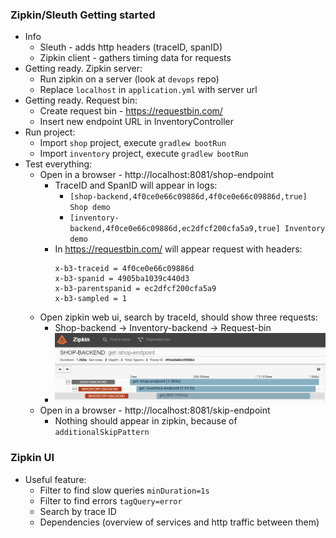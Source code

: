 ### Zipkin/Sleuth Getting started
* Info
    * Sleuth - adds http headers (traceID, spanID)
    * Zipkin client - gathers timing data for requests
* Getting ready. Zipkin server:
    * Run zipkin on a server (look at `devops` repo)
    * Replace `localhost` in `application.yml` with server url
* Getting ready. Request bin:
    * Create request bin - https://requestbin.com/
    * Insert new endpoint URL in InventoryController
* Run project:
    * Import `shop` project, execute `gradlew bootRun`
    * Import `inventory` project, execute `gradlew bootRun`
* Test everything:
    * Open in a browser - http://localhost:8081/shop-endpoint
        * TraceID and SpanID will appear in logs: 
            * `[shop-backend,4f0ce0e66c09886d,4f0ce0e66c09886d,true] Shop demo`
            * `[inventory-backend,4f0ce0e66c09886d,ec2dfcf200cfa5a9,true] Inventory demo`
        * In https://requestbin.com/ will appear request with headers:
            ```
            x-b3-traceid = 4f0ce0e66c09886d
            x-b3-spanid = 4905ba1039c440d3
            x-b3-parentspanid = ec2dfcf200cfa5a9
            x-b3-sampled = 1
            ```
    * Open zipkin web ui, search by traceId, should show three requests:
        * Shop-backend -> Inventory-backend -> Request-bin
        * ![](zipkin-web-ui.png)
    * Open in a browser - http://localhost:8081/skip-endpoint
        * Nothing should appear in zipkin, because of `additionalSkipPattern`

### Zipkin UI
* Useful feature:
    * Filter to find slow queries `minDuration=1s`
    * Filter to find errors `tagQuery=error`
    * Search by trace ID
    * Dependencies (overview of services and http traffic between them)
